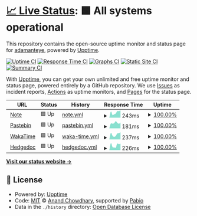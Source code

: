 # [📈 Live Status](https://status.adamanteye.cc): <!--live status--> **🟩 All systems operational**

This repository contains the open-source uptime monitor and status page for [adamanteye](note.adamanteye.cc), powered by [Upptime](https://github.com/upptime/upptime).

[![Uptime CI](https://github.com/adamanteye/upptime/workflows/Uptime%20CI/badge.svg)](https://github.com/adamanteye/upptime/actions?query=workflow%3A%22Uptime+CI%22)
[![Response Time CI](https://github.com/adamanteye/upptime/workflows/Response%20Time%20CI/badge.svg)](https://github.com/adamanteye/upptime/actions?query=workflow%3A%22Response+Time+CI%22)
[![Graphs CI](https://github.com/adamanteye/upptime/workflows/Graphs%20CI/badge.svg)](https://github.com/adamanteye/upptime/actions?query=workflow%3A%22Graphs+CI%22)
[![Static Site CI](https://github.com/adamanteye/upptime/workflows/Static%20Site%20CI/badge.svg)](https://github.com/adamanteye/upptime/actions?query=workflow%3A%22Static+Site+CI%22)
[![Summary CI](https://github.com/adamanteye/upptime/workflows/Summary%20CI/badge.svg)](https://github.com/adamanteye/upptime/actions?query=workflow%3A%22Summary+CI%22)

With [Upptime](https://upptime.js.org), you can get your own unlimited and free uptime monitor and status page, powered entirely by a GitHub repository. We use [Issues](https://github.com/adamanteye/upptime/issues) as incident reports, [Actions](https://github.com/adamanteye/upptime/actions) as uptime monitors, and [Pages](https://status.adamanteye.cc) for the status page.

<!--start: status pages-->
<!-- This summary is generated by Upptime (https://github.com/upptime/upptime) -->
<!-- Do not edit this manually, your changes will be overwritten -->
<!-- prettier-ignore -->
| URL | Status | History | Response Time | Uptime |
| --- | ------ | ------- | ------------- | ------ |
| <img alt="" src="https://icons.duckduckgo.com/ip3/note.adamanteye.cc.ico" height="13"> [Note](https://note.adamanteye.cc) | 🟩 Up | [note.yml](https://github.com/adamanteye/upptime/commits/HEAD/history/note.yml) | <details><summary><img alt="Response time graph" src="./graphs/note/response-time-week.png" height="20"> 243ms</summary><br><a href="https://status.adamanteye.cc/history/note"><img alt="Response time 248" src="https://img.shields.io/endpoint?url=https%3A%2F%2Fraw.githubusercontent.com%2Fadamanteye%2Fupptime%2FHEAD%2Fapi%2Fnote%2Fresponse-time.json"></a><br><a href="https://status.adamanteye.cc/history/note"><img alt="24-hour response time 341" src="https://img.shields.io/endpoint?url=https%3A%2F%2Fraw.githubusercontent.com%2Fadamanteye%2Fupptime%2FHEAD%2Fapi%2Fnote%2Fresponse-time-day.json"></a><br><a href="https://status.adamanteye.cc/history/note"><img alt="7-day response time 243" src="https://img.shields.io/endpoint?url=https%3A%2F%2Fraw.githubusercontent.com%2Fadamanteye%2Fupptime%2FHEAD%2Fapi%2Fnote%2Fresponse-time-week.json"></a><br><a href="https://status.adamanteye.cc/history/note"><img alt="30-day response time 248" src="https://img.shields.io/endpoint?url=https%3A%2F%2Fraw.githubusercontent.com%2Fadamanteye%2Fupptime%2FHEAD%2Fapi%2Fnote%2Fresponse-time-month.json"></a><br><a href="https://status.adamanteye.cc/history/note"><img alt="1-year response time 248" src="https://img.shields.io/endpoint?url=https%3A%2F%2Fraw.githubusercontent.com%2Fadamanteye%2Fupptime%2FHEAD%2Fapi%2Fnote%2Fresponse-time-year.json"></a></details> | <details><summary><a href="https://status.adamanteye.cc/history/note">100.00%</a></summary><a href="https://status.adamanteye.cc/history/note"><img alt="All-time uptime 100.00%" src="https://img.shields.io/endpoint?url=https%3A%2F%2Fraw.githubusercontent.com%2Fadamanteye%2Fupptime%2FHEAD%2Fapi%2Fnote%2Fuptime.json"></a><br><a href="https://status.adamanteye.cc/history/note"><img alt="24-hour uptime 100.00%" src="https://img.shields.io/endpoint?url=https%3A%2F%2Fraw.githubusercontent.com%2Fadamanteye%2Fupptime%2FHEAD%2Fapi%2Fnote%2Fuptime-day.json"></a><br><a href="https://status.adamanteye.cc/history/note"><img alt="7-day uptime 100.00%" src="https://img.shields.io/endpoint?url=https%3A%2F%2Fraw.githubusercontent.com%2Fadamanteye%2Fupptime%2FHEAD%2Fapi%2Fnote%2Fuptime-week.json"></a><br><a href="https://status.adamanteye.cc/history/note"><img alt="30-day uptime 100.00%" src="https://img.shields.io/endpoint?url=https%3A%2F%2Fraw.githubusercontent.com%2Fadamanteye%2Fupptime%2FHEAD%2Fapi%2Fnote%2Fuptime-month.json"></a><br><a href="https://status.adamanteye.cc/history/note"><img alt="1-year uptime 100.00%" src="https://img.shields.io/endpoint?url=https%3A%2F%2Fraw.githubusercontent.com%2Fadamanteye%2Fupptime%2FHEAD%2Fapi%2Fnote%2Fuptime-year.json"></a></details>
| <img alt="" src="https://icons.duckduckgo.com/ip3/bin.adamanteye.cc.ico" height="13"> [Pastebin](https://bin.adamanteye.cc) | 🟩 Up | [pastebin.yml](https://github.com/adamanteye/upptime/commits/HEAD/history/pastebin.yml) | <details><summary><img alt="Response time graph" src="./graphs/pastebin/response-time-week.png" height="20"> 181ms</summary><br><a href="https://status.adamanteye.cc/history/pastebin"><img alt="Response time 153" src="https://img.shields.io/endpoint?url=https%3A%2F%2Fraw.githubusercontent.com%2Fadamanteye%2Fupptime%2FHEAD%2Fapi%2Fpastebin%2Fresponse-time.json"></a><br><a href="https://status.adamanteye.cc/history/pastebin"><img alt="24-hour response time 195" src="https://img.shields.io/endpoint?url=https%3A%2F%2Fraw.githubusercontent.com%2Fadamanteye%2Fupptime%2FHEAD%2Fapi%2Fpastebin%2Fresponse-time-day.json"></a><br><a href="https://status.adamanteye.cc/history/pastebin"><img alt="7-day response time 181" src="https://img.shields.io/endpoint?url=https%3A%2F%2Fraw.githubusercontent.com%2Fadamanteye%2Fupptime%2FHEAD%2Fapi%2Fpastebin%2Fresponse-time-week.json"></a><br><a href="https://status.adamanteye.cc/history/pastebin"><img alt="30-day response time 153" src="https://img.shields.io/endpoint?url=https%3A%2F%2Fraw.githubusercontent.com%2Fadamanteye%2Fupptime%2FHEAD%2Fapi%2Fpastebin%2Fresponse-time-month.json"></a><br><a href="https://status.adamanteye.cc/history/pastebin"><img alt="1-year response time 153" src="https://img.shields.io/endpoint?url=https%3A%2F%2Fraw.githubusercontent.com%2Fadamanteye%2Fupptime%2FHEAD%2Fapi%2Fpastebin%2Fresponse-time-year.json"></a></details> | <details><summary><a href="https://status.adamanteye.cc/history/pastebin">100.00%</a></summary><a href="https://status.adamanteye.cc/history/pastebin"><img alt="All-time uptime 100.00%" src="https://img.shields.io/endpoint?url=https%3A%2F%2Fraw.githubusercontent.com%2Fadamanteye%2Fupptime%2FHEAD%2Fapi%2Fpastebin%2Fuptime.json"></a><br><a href="https://status.adamanteye.cc/history/pastebin"><img alt="24-hour uptime 100.00%" src="https://img.shields.io/endpoint?url=https%3A%2F%2Fraw.githubusercontent.com%2Fadamanteye%2Fupptime%2FHEAD%2Fapi%2Fpastebin%2Fuptime-day.json"></a><br><a href="https://status.adamanteye.cc/history/pastebin"><img alt="7-day uptime 100.00%" src="https://img.shields.io/endpoint?url=https%3A%2F%2Fraw.githubusercontent.com%2Fadamanteye%2Fupptime%2FHEAD%2Fapi%2Fpastebin%2Fuptime-week.json"></a><br><a href="https://status.adamanteye.cc/history/pastebin"><img alt="30-day uptime 100.00%" src="https://img.shields.io/endpoint?url=https%3A%2F%2Fraw.githubusercontent.com%2Fadamanteye%2Fupptime%2FHEAD%2Fapi%2Fpastebin%2Fuptime-month.json"></a><br><a href="https://status.adamanteye.cc/history/pastebin"><img alt="1-year uptime 100.00%" src="https://img.shields.io/endpoint?url=https%3A%2F%2Fraw.githubusercontent.com%2Fadamanteye%2Fupptime%2FHEAD%2Fapi%2Fpastebin%2Fuptime-year.json"></a></details>
| <img alt="" src="https://icons.duckduckgo.com/ip3/wakatime.adamanteye.cc.ico" height="13"> [WakaTime](https://wakatime.adamanteye.cc) | 🟩 Up | [waka-time.yml](https://github.com/adamanteye/upptime/commits/HEAD/history/waka-time.yml) | <details><summary><img alt="Response time graph" src="./graphs/waka-time/response-time-week.png" height="20"> 237ms</summary><br><a href="https://status.adamanteye.cc/history/waka-time"><img alt="Response time 244" src="https://img.shields.io/endpoint?url=https%3A%2F%2Fraw.githubusercontent.com%2Fadamanteye%2Fupptime%2FHEAD%2Fapi%2Fwaka-time%2Fresponse-time.json"></a><br><a href="https://status.adamanteye.cc/history/waka-time"><img alt="24-hour response time 338" src="https://img.shields.io/endpoint?url=https%3A%2F%2Fraw.githubusercontent.com%2Fadamanteye%2Fupptime%2FHEAD%2Fapi%2Fwaka-time%2Fresponse-time-day.json"></a><br><a href="https://status.adamanteye.cc/history/waka-time"><img alt="7-day response time 237" src="https://img.shields.io/endpoint?url=https%3A%2F%2Fraw.githubusercontent.com%2Fadamanteye%2Fupptime%2FHEAD%2Fapi%2Fwaka-time%2Fresponse-time-week.json"></a><br><a href="https://status.adamanteye.cc/history/waka-time"><img alt="30-day response time 244" src="https://img.shields.io/endpoint?url=https%3A%2F%2Fraw.githubusercontent.com%2Fadamanteye%2Fupptime%2FHEAD%2Fapi%2Fwaka-time%2Fresponse-time-month.json"></a><br><a href="https://status.adamanteye.cc/history/waka-time"><img alt="1-year response time 244" src="https://img.shields.io/endpoint?url=https%3A%2F%2Fraw.githubusercontent.com%2Fadamanteye%2Fupptime%2FHEAD%2Fapi%2Fwaka-time%2Fresponse-time-year.json"></a></details> | <details><summary><a href="https://status.adamanteye.cc/history/waka-time">100.00%</a></summary><a href="https://status.adamanteye.cc/history/waka-time"><img alt="All-time uptime 100.00%" src="https://img.shields.io/endpoint?url=https%3A%2F%2Fraw.githubusercontent.com%2Fadamanteye%2Fupptime%2FHEAD%2Fapi%2Fwaka-time%2Fuptime.json"></a><br><a href="https://status.adamanteye.cc/history/waka-time"><img alt="24-hour uptime 100.00%" src="https://img.shields.io/endpoint?url=https%3A%2F%2Fraw.githubusercontent.com%2Fadamanteye%2Fupptime%2FHEAD%2Fapi%2Fwaka-time%2Fuptime-day.json"></a><br><a href="https://status.adamanteye.cc/history/waka-time"><img alt="7-day uptime 100.00%" src="https://img.shields.io/endpoint?url=https%3A%2F%2Fraw.githubusercontent.com%2Fadamanteye%2Fupptime%2FHEAD%2Fapi%2Fwaka-time%2Fuptime-week.json"></a><br><a href="https://status.adamanteye.cc/history/waka-time"><img alt="30-day uptime 100.00%" src="https://img.shields.io/endpoint?url=https%3A%2F%2Fraw.githubusercontent.com%2Fadamanteye%2Fupptime%2FHEAD%2Fapi%2Fwaka-time%2Fuptime-month.json"></a><br><a href="https://status.adamanteye.cc/history/waka-time"><img alt="1-year uptime 100.00%" src="https://img.shields.io/endpoint?url=https%3A%2F%2Fraw.githubusercontent.com%2Fadamanteye%2Fupptime%2FHEAD%2Fapi%2Fwaka-time%2Fuptime-year.json"></a></details>
| <img alt="" src="https://icons.duckduckgo.com/ip3/doc.adamanteye.cc.ico" height="13"> [Hedgedoc](https://doc.adamanteye.cc) | 🟩 Up | [hedgedoc.yml](https://github.com/adamanteye/upptime/commits/HEAD/history/hedgedoc.yml) | <details><summary><img alt="Response time graph" src="./graphs/hedgedoc/response-time-week.png" height="20"> 226ms</summary><br><a href="https://status.adamanteye.cc/history/hedgedoc"><img alt="Response time 248" src="https://img.shields.io/endpoint?url=https%3A%2F%2Fraw.githubusercontent.com%2Fadamanteye%2Fupptime%2FHEAD%2Fapi%2Fhedgedoc%2Fresponse-time.json"></a><br><a href="https://status.adamanteye.cc/history/hedgedoc"><img alt="24-hour response time 301" src="https://img.shields.io/endpoint?url=https%3A%2F%2Fraw.githubusercontent.com%2Fadamanteye%2Fupptime%2FHEAD%2Fapi%2Fhedgedoc%2Fresponse-time-day.json"></a><br><a href="https://status.adamanteye.cc/history/hedgedoc"><img alt="7-day response time 226" src="https://img.shields.io/endpoint?url=https%3A%2F%2Fraw.githubusercontent.com%2Fadamanteye%2Fupptime%2FHEAD%2Fapi%2Fhedgedoc%2Fresponse-time-week.json"></a><br><a href="https://status.adamanteye.cc/history/hedgedoc"><img alt="30-day response time 248" src="https://img.shields.io/endpoint?url=https%3A%2F%2Fraw.githubusercontent.com%2Fadamanteye%2Fupptime%2FHEAD%2Fapi%2Fhedgedoc%2Fresponse-time-month.json"></a><br><a href="https://status.adamanteye.cc/history/hedgedoc"><img alt="1-year response time 248" src="https://img.shields.io/endpoint?url=https%3A%2F%2Fraw.githubusercontent.com%2Fadamanteye%2Fupptime%2FHEAD%2Fapi%2Fhedgedoc%2Fresponse-time-year.json"></a></details> | <details><summary><a href="https://status.adamanteye.cc/history/hedgedoc">100.00%</a></summary><a href="https://status.adamanteye.cc/history/hedgedoc"><img alt="All-time uptime 100.00%" src="https://img.shields.io/endpoint?url=https%3A%2F%2Fraw.githubusercontent.com%2Fadamanteye%2Fupptime%2FHEAD%2Fapi%2Fhedgedoc%2Fuptime.json"></a><br><a href="https://status.adamanteye.cc/history/hedgedoc"><img alt="24-hour uptime 100.00%" src="https://img.shields.io/endpoint?url=https%3A%2F%2Fraw.githubusercontent.com%2Fadamanteye%2Fupptime%2FHEAD%2Fapi%2Fhedgedoc%2Fuptime-day.json"></a><br><a href="https://status.adamanteye.cc/history/hedgedoc"><img alt="7-day uptime 100.00%" src="https://img.shields.io/endpoint?url=https%3A%2F%2Fraw.githubusercontent.com%2Fadamanteye%2Fupptime%2FHEAD%2Fapi%2Fhedgedoc%2Fuptime-week.json"></a><br><a href="https://status.adamanteye.cc/history/hedgedoc"><img alt="30-day uptime 100.00%" src="https://img.shields.io/endpoint?url=https%3A%2F%2Fraw.githubusercontent.com%2Fadamanteye%2Fupptime%2FHEAD%2Fapi%2Fhedgedoc%2Fuptime-month.json"></a><br><a href="https://status.adamanteye.cc/history/hedgedoc"><img alt="1-year uptime 100.00%" src="https://img.shields.io/endpoint?url=https%3A%2F%2Fraw.githubusercontent.com%2Fadamanteye%2Fupptime%2FHEAD%2Fapi%2Fhedgedoc%2Fuptime-year.json"></a></details>

<!--end: status pages-->

[**Visit our status website →**](https://status.adamanteye.cc)

## 📄 License

- Powered by: [Upptime](https://github.com/upptime/upptime)
- Code: [MIT](./LICENSE) © [Anand Chowdhary](https://anandchowdhary.com), supported by [Pabio](https://pabio.com)
- Data in the `./history` directory: [Open Database License](https://opendatacommons.org/licenses/odbl/1-0/)
